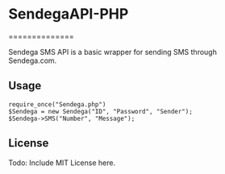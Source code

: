 # SendegaAPI-PHP
==============

Sendega SMS API is a basic wrapper for sending SMS through Sendega.com.

## Usage

    require_once("Sendega.php")
    $Sendega = new Sendega("ID", "Password", "Sender");
    $Sendega->SMS("Number", "Message");

## License

Todo: Include MIT License here.
